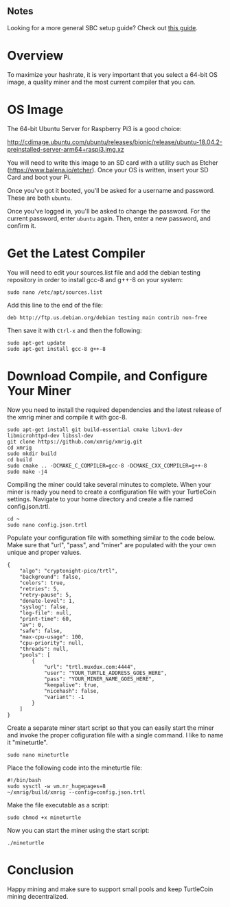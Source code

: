 ## Notes

Looking for a more general SBC setup guide? Check out [this guide](Mining-with-SBC).

# Overview

To maximize your hashrate, it is very important that you select a 64-bit OS image, a quality miner and the most current compiler that you can.

# OS Image
The 64-bit Ubuntu Server for Raspberry Pi3 is a good choice:

http://cdimage.ubuntu.com/ubuntu/releases/bionic/release/ubuntu-18.04.2-preinstalled-server-arm64+raspi3.img.xz

You will need to write this image to an SD card with a utility such as Etcher (https://www.balena.io/etcher). Once your OS is written, insert your SD Card and boot your Pi.

Once you've got it booted, you'll be asked for a username and password. These are both `ubuntu`.

Once you've logged in, you'll be asked to change the password. For the current password, enter `ubuntu` again. Then, enter a new password, and confirm it.

# Get the Latest Compiler

You will need to edit your sources.list file and add the debian testing repository in order to install gcc-8 and g++-8 on your system:

``` 
sudo nano /etc/apt/sources.list
```
Add this line to the end of the file:

`deb http://ftp.us.debian.org/debian testing main contrib non-free`

Then save it with `Ctrl-x` and then the following:

```
sudo apt-get update
sudo apt-get install gcc-8 g++-8
```

# Download Compile, and Configure Your Miner

Now you need to install the required dependencies and the latest release of the xmrig miner and compile it with gcc-8.

```
sudo apt-get install git build-essential cmake libuv1-dev libmicrohttpd-dev libssl-dev
git clone https://github.com/xmrig/xmrig.git
cd xmrig
sudo mkdir build
cd build
sudo cmake .. -DCMAKE_C_COMPILER=gcc-8 -DCMAKE_CXX_COMPILER=g++-8
sudo make -j4
```

Compiling the miner could take several minutes to complete. When your miner is ready you need to create a configuration file with your TurtleCoin settings. Navigate to your home directory and create a file named config.json.trtl.

```
cd ~
sudo nano config.json.trtl
```

Populate your configuration file with something similar to the code below. Make sure that "url", "pass", and "miner" are populated with the your own unique and proper values.

```
{
    "algo": "cryptonight-pico/trtl",
    "background": false,
    "colors": true,
    "retries": 5,
    "retry-pause": 5,
    "donate-level": 1,
    "syslog": false,
    "log-file": null,
    "print-time": 60,
    "av": 0,
    "safe": false,
    "max-cpu-usage": 100,
    "cpu-priority": null,
    "threads": null,
    "pools": [
        {
            "url": "trtl.muxdux.com:4444",
            "user": "YOUR_TURTLE_ADDRESS_GOES_HERE",
            "pass": "YOUR_MINER_NAME_GOES_HERE",
            "keepalive": true,
            "nicehash": false,
            "variant": -1
        }
    ]
}
```

Create a separate miner start script so that you can easily start the miner and invoke the proper cofiguration file with a single command. I like to name it "mineturtle".

```
sudo nano mineturtle
```

Place the following code into the mineturtle file:

```
#!/bin/bash
sudo sysctl -w vm.nr_hugepages=8
~/xmrig/build/xmrig --config=config.json.trtl
```

Make the file executable as a script:

```
sudo chmod +x mineturtle
```

Now you can start the miner using the start script:

```
./mineturtle
```

# Conclusion

Happy mining and make sure to support small pools and keep TurtleCoin mining decentralized.


